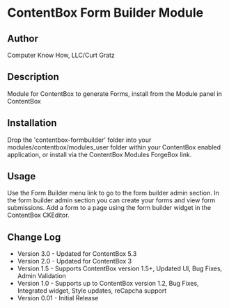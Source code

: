 ContentBox Form Builder Module
=================

Author
-----------------
Computer Know How, LLC/Curt Gratz

Description
-----------------
Module for ContentBox to generate Forms, install from the Module panel in ContentBox

Installation
-----------------
Drop the 'contentbox-formbuilder' folder into your modules/contentbox/modules_user folder within your ContentBox enabled application, or install via the ContentBox Modules ForgeBox link.

Usage
-----------------
Use the Form Builder menu link to go to the form builder admin section.  In the form builder admin section you can create your forms and view form submissions.  Add a form to a page using the form builder widget in the ContentBox CKEditor.

Change Log
-----------------
* Version 3.0  - Updated for ContentBox 5.3
* Version 2.0  - Updated for ContentBox 3
* Version 1.5  - Supports ContentBox version 1.5+, Updated UI, Bug Fixes, Admin Validation
* Version 1.0  - Supports up to ContentBox version 1.2, Bug Fixes, Integrated widget, Style updates, reCapcha support
* Version 0.01  - Initial Release
